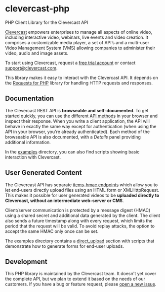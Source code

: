 # clevercast-php
PHP Client Library for the Clevercast API

[Clevercast](https://clevercast.com) empowers enterprises to manage all aspects of online video, including interactive video, webinars, live events and video creation. It comprises a customizable media player, a set of API’s and a multi-user Video Management System (VMS) allowing companies to administer their video, audio and image assets.

To start using Clevercast, request a [free trial account](https://www.rambla.be/request-your-free-trial/) or contact support@clevercast.com.

This library makes it easy to interact with the Clevercast API. It depends on the [Requests for PHP](https://github.com/rmccue/Requests) library for handling HTTP requests and responses.

## Documentation
The Clevercast REST API is **browseable and self-documented**. To get started quickly, you can use the different [API methods](https://app.clevercast.com/api/v1/) in your browser and inspect their response. When you write a client application, the API will behave in exactly the same way except for authentication (when using the API in your browser, you're already authenticated). Each method of the browseable API is also documented, with a *Details* panel providing additional information.

In the [examples](https://github.com/clevercast/clevercast-php/tree/master/examples) directory, you can also find scripts showing basic interaction with Clevercast.

## User Generated Content
The Clevercast API has separate [items-hmac endpoints](https://app.clevercast.com/help/api_direct_uploads/) which allow you to let end-users directly upload files using an HTML form or XMLHttpRequest. This makes it possible for user generated videos to be **uploaded directly to Clevercast, without an intermediate web-server or CMS**.

Client/server communication is protected by a message digest (HMAC) using a shared secret and additional data generated by the client. The client also sends a future timestamp along with every request, which limits the period that the request will be valid. To avoid replay attacks, the option to accept the same HMAC only once can be set.

The examples directory contains a [direct_upload](https://github.com/clevercast/clevercast-php/tree/master/examples/direct_upload) section with scripts that demonstrate how to generate forms for end-user uploads.

## Development
This PHP library is maintained by the Clevercast team. It doesn't yet cover the complete API, but we plan to extend it based on the needs of our customers. If you have a bug or feature request, please [open a new issue](https://github.com/clevercast/clevercast-php/issues/new).